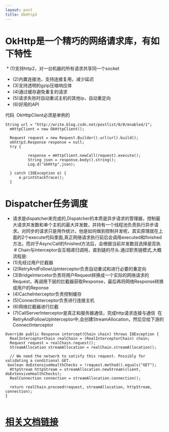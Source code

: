 ```yaml
---
layout: post
title: OkHttp3
---
```

# OkHttp是一个精巧的网络请求库，有如下特性  

  * (1)支持http2，对一台机器的所有请求共享同一个socket  
  * (2)内置连接池，支持连接复用，减少延迟  
  * (3)支持透明的gzip压缩响应体  
  * (4)通过缓存避免重复的请求  
  * (5)请求失败时自动重试主机的其他ip，自动重定向  
  * (6)好用的API  
> 
  代码  OkHttpClient必须是单例的  

  ```  
  String url = "http://write.blog.csdn.net/postlist/0/0/enabled/1";
    mHttpClient = new OkHttpClient();

    Request request = new Request.Builder().url(url).build();
    okhttp3.Response response = null;
    try {

            response = mHttpClient.newCall(request).execute();
            String json = response.body().string();
            Log.d("okHttp",json);

    } catch (IOException e) {
        e.printStackTrace();
    }  
   ```  
  
# Dispatcher任务调度
 * 请求是dispatcher来完成的,Dispatcher的本质是异步请求的管理器，控制最大请求并发数和单个主机的最大并发数，并持有一个线程池负责执行异步请求。对同步的请求只是用作统计。他是如何做到控制并发呢，其实原理就在上面的2个execute代码里面,真正网络请求执行前后会调用executed和finished方法，而对于AsyncCall的finished方法后，会根据当前并发数目选择是否执   
 # Chain与Interceptor会互相递归调用，直到链的尽头.通过职责链模式,大概流程是:  
  * (1)先经过用户拦截器  
  * (2)RetryAndFollowUpInterceptor负责自动重试和进行必要的重定向  
  * (3)BridgeIntercetor负责将用户Request转换成一个实际的网络请求的Request，再调用下层的拦截器获取Response，最后再将网络Response转换成用户的Reponse  
  * (4)CacheInterceptor负责控制缓存  
  * (5)ConnectInterceptor负责进行连接主机  
  * (6)网络拦截器进行拦截  
  * (7)CallServerInterceptor是真正和服务器通信，完成http请求连接与通信  在RetryAndFollowUpInterceptor中,会创建StreamAllocation，然后交给下游的ConnectInterceptor  
> 
 
```
Override public Response intercept(Chain chain) throws IOException {
  RealInterceptorChain realChain = (RealInterceptorChain) chain;
  Request request = realChain.request();
  StreamAllocation streamAllocation = realChain.streamAllocation();

  // We need the network to satisfy this request. Possibly for validating a conditional GET.  
 boolean doExtensiveHealthChecks = !request.method().equals("GET");
  HttpStream httpStream = streamAllocation.newStream(client, doExtensiveHealthChecks);
  RealConnection connection = streamAllocation.connection();

  return realChain.proceed(request, streamAllocation, httpStream, connection);
}  
  
```    
# [ 相关文档链接 ](https://www.cnblogs.com/ldq2016/category/1196766.html)
